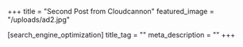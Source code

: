 +++
title = "Second Post from Cloudcannon"
featured_image = "/uploads/ad2.jpg"

[search_engine_optimization]
title_tag = ""
meta_description = ""
+++
